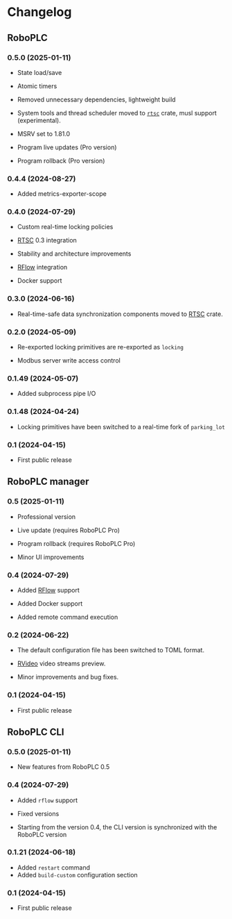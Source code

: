 # Changelog

## RoboPLC

### 0.5.0 (2025-01-11)

* State load/save

* Atomic timers

* Removed unnecessary dependencies, lightweight build

* System tools and thread scheduler moved to
  [`rtsc`](https://crates.io/crates/rtsc) crate, musl support (experimental).

* MSRV set to 1.81.0

* Program live updates (Pro version)

* Program rollback (Pro version)

### 0.4.4 (2024-08-27)

* Added metrics-exporter-scope

### 0.4.0 (2024-07-29)

* Custom real-time locking policies

* [RTSC](https://crates.io/crates/rtsc) 0.3 integration

* Stability and architecture improvements

* [RFlow](https://crates.io/crates/rflow) integration

* Docker support

### 0.3.0 (2024-06-16)

* Real-time-safe data synchronization components moved to
  [RTSC](https://crates.io/crates/rtsc) crate.

### 0.2.0 (2024-05-09)

* Re-exported locking primitives are re-exported as `locking`

* Modbus server write access control

### 0.1.49 (2024-05-07)

* Added subprocess pipe I/O

### 0.1.48 (2024-04-24)

* Locking primitives have been switched to a real-time fork of `parking_lot`

### 0.1 (2024-04-15)

* First public release

## RoboPLC manager

### 0.5 (2025-01-11)

* Professional version

* Live update (requires RoboPLC Pro)

* Program rollback (requires RoboPLC Pro)

* Minor UI improvements

### 0.4 (2024-07-29)

* Added [RFlow](https://crates.io/crates/rflow) support

* Added Docker support

* Added remote command execution

### 0.2 (2024-06-22)

* The default configuration file has been switched to TOML format.

* [RVideo](https://crates.io/crates/rvideo) video streams preview.

* Minor improvements and bug fixes.

### 0.1 (2024-04-15)

* First public release

## RoboPLC CLI

### 0.5.0 (2025-01-11)

* New features from RoboPLC 0.5

### 0.4 (2024-07-29)

* Added `rflow` support

* Fixed versions

* Starting from the version 0.4, the CLI version is synchronized with the
  RoboPLC version

### 0.1.21 (2024-06-18)

* Added `restart` command
* Added `build-custom` configuration section

### 0.1 (2024-04-15)

* First public release
